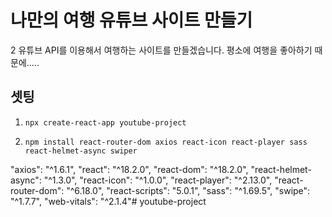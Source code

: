 # 나만의 여행 유튜브 사이트 만들기
2 유튜브 API를 이용해서 여행하는 사이트를 만들겠습니다.
평소에 여행을 좋아하기 때문에.....

## 셋팅
1. `npx create-react-app youtube-project`

2. `npm install react-router-dom axios react-icon react-player sass react-helmet-async swiper`

"axios": "^1.6.1",
"react": "^18.2.0",
"react-dom": "^18.2.0",
"react-helmet-async": "^1.3.0",
"react-icon": "^1.0.0",
"react-player": "^2.13.0",
"react-router-dom": "^6.18.0",
"react-scripts": "5.0.1",
"sass": "^1.69.5",
"swipe": "^1.7.7",
"web-vitals": "^2.1.4"#   y o u t u b e - p r o j e c t  
 